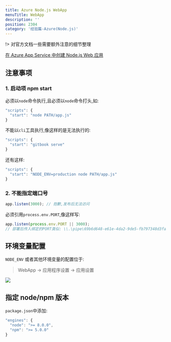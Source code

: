 ```yaml
---
title: Azure Node.js WebApp
menuTitle: WebApp
description: ''
position: 2304
category: '经验篇-Azure(Node.js)'
---
```


!> 对官方文档一些需要额外注意的细节整理

[在 Azure App Service 中创建 Node.js Web 应用](https://www.azure.cn/documentation/articles/web-sites-nodejs-develop-deploy-mac/)

## 注意事项

### 1. 启动项 npm start

必须以`node`命令执行,且必须以`node`命令打头,如:

```js
"scripts": {
  "start": "node PATH/app.js"
}
```

不能以`cli`工具执行,像这样的是无法执行的:

```js
"scripts": {
  "start": "gitbook serve"
}
```

还有这样:

```js
"scripts": {
  "start": "NODE_ENV=production node PATH/app.js"
}
```

<adsbygoogle></adsbygoogle>

### 2. 不能指定端口号

```js
app.listen(3000); // 抱歉,发布后无法访问
```

必须引用`process.env.PORT`,像这样写:

```js
app.listen(process.env.PORT || 3000);
// 部署后传入绑定的PORT类似: \\.\pipe\69b6d648-e61e-4da2-9de5-fb797348d3fa
```

## 环境变量配置

`NODE_ENV` 或者其他环境变量的配置位于:

> WebApp -> 应用程序设置 -> 应用设置

![](https://cloud.githubusercontent.com/assets/1890238/26770714/ac0ede34-49eb-11e7-8850-9c9740dc48d2.png)

## 指定 node/npm 版本

`package.json`中添加:

```js
"engines": {
  "node": ">= 8.0.0",
  "npm": ">= 5.0.0"
}
```
